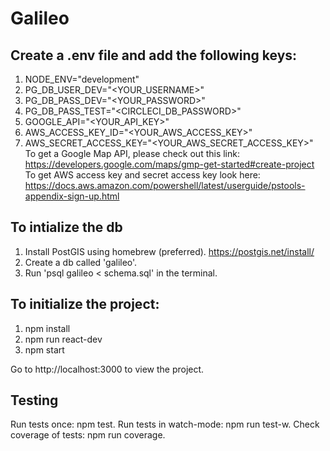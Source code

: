 # Galileo
## Create a .env file and add the following keys:
1. NODE_ENV="development"
2. PG_DB_USER_DEV="<YOUR_USERNAME>"
3. PG_DB_PASS_DEV="<YOUR_PASSWORD>"
4. PG_DB_PASS_TEST="<CIRCLECI_DB_PASSWORD>"
5. GOOGLE_API="<YOUR_API_KEY>"
6. AWS_ACCESS_KEY_ID="<YOUR_AWS_ACCESS_KEY>"
7. AWS_SECRET_ACCESS_KEY="<YOUR_AWS_SECRET_ACCESS_KEY>"
To get a Google Map API, please check out this link: https://developers.google.com/maps/gmp-get-started#create-project
To get AWS access key and secret access key look here: https://docs.aws.amazon.com/powershell/latest/userguide/pstools-appendix-sign-up.html

## To intialize the db
1. Install PostGIS using homebrew (preferred). https://postgis.net/install/
2. Create a db called 'galileo'.
3. Run 'psql galileo < schema.sql' in the terminal.

## To initialize the project:
1. npm install
2. npm run react-dev
3. npm start

Go to http://localhost:3000 to view the project.

## Testing
Run tests once: npm test.
Run tests in watch-mode: npm run test-w.
Check coverage of tests: npm run coverage.

